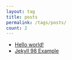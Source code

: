 ```yaml
---
layout: tag
title: posts
permalink: /tags/posts/
count: 2
---
```


- [Hello world!](https://attajak.github.io/blog/posts/2024/05/07/hello-world/)
- [Jekyll 98 Example](https://queenkjuul.github.io/jekyll-98/posts/2023/08/11/jekyll-98-example.html)
